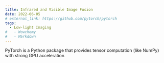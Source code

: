 ```yaml
---
title: Infrared and Visible Image Fusion 
date: 2022-06-05
# external_link: https://github.com/pytorch/pytorch
tags:
  - Low-light Imaging
#   - Wowchemy
#   - Markdown
---
```


PyTorch is a Python package that provides tensor computation (like NumPy) with strong GPU acceleration.

<!--more-->
